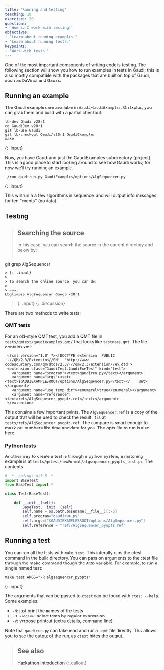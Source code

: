 ```yaml
---
title: "Running and testing"
teaching: 10
exercises: 20
questions:
- "How to I work with testing?"
objectives:
- "Learn about running examples."
- "Learn about running tests."
keypoints:
- "Work with tests."
---
```


One of the most important components of writing code is testing. The following section will show you how to run examples in tests in Gaudi; this is also mostly compatible with the packages that are built on top of Gaudi, such as DaVinci and Gauss.

## Running an example

The Gaudi examples are available in `Gaudi/GaudiExamples`. On lxplus, you can grab them and build with a partial checkout:

~~~
lb-dev Gaudi v28r1
cd GaudiDev_v28r1
git lb-use Gaudi
git lb-checkout Gaudi/v28r1 GaudiExamples
make
~~~
{: .input}

Now, you have Gaudi and just the GaudiExamples subdirectory (project). This is a good place to start looking around to see how Gaudi works; for now we'll try running an example.

~~~
./run gaudirun.py GaudiExamples/options/AlgSequencer.py
~~~
{: .input}

This will run a a few algorithms in sequence, and will output info messages for ten "events" (no data).

## Testing

> ## Searching the source
> 
> In this case, you can search the source in the current directory and below by:
> 
> ~~~
git grep AlgSequencer
~~~
> {: .input}
>
> To search the online source, you can do:
>
> ~~~
Lbglimpse AlgSequencer Ganga v28r1
~~~
> {: .input}
{: .discussion}

There are two methods to write tests:

### QMT tests

For an old-style QMT test, you add a QMT file in `tests/qmtest/gaudiexamples.qms/` that looks like `testname.qmt`. The file contains xml:

<pre><code> &lt;?xml version=&quot;1.0&quot; ?&gt;&lt;!DOCTYPE extension  PUBLIC '-//QM/2.3/Extension//EN'  'http://www. codesourcery.com/qm/dtds/2.3/-//qm/2.3/extension//en.dtd'&gt;
 &lt;extension class=&quot;GaudiTest.GaudiExeTest&quot; kind=&quot;test&quot;&gt;
   &lt;argument name=&quot;program&quot;&gt;&lt;text&gt;gaudirun.py&lt;/text&gt;&lt;/argument&gt;
   &lt;argument name=&quot;args&quot;&gt;&lt;set&gt;&lt;text&gt;$GAUDIEXAMPLESROOT/options/AlgSequencer.py&lt;/text&gt;&lt;/    set&gt;&lt;/argument&gt;
   &lt;argument name=&quot;use_temp_dir&quot;&gt;&lt;enumeral&gt;true&lt;/enumeral&gt;&lt;/argument&gt;
   &lt;argument name=&quot;reference&quot;&gt;&lt;text&gt;refs/AlgSequencer_pyopts.ref&lt;/text&gt;&lt;/argument&gt;
 &lt;/extension&gt;</code></pre>

This contains a few important points. The `AlgSequencer.ref` is a copy of the output that will be used to check the result. It is at `tests/refs/AlgSequencer_pyopts.ref`. The compare is smart enough to mask out numbers like time and date for you. The opts file to run is also here.

### Python tests

Another way to create a test is through a python system; a matching example is at `tests/qmtest/newFormat/algsequencer_pyopts_test.py`. The contents:

```python
# -*- coding: utf-8 -*-
import BaseTest
from BaseTest import *

class Test(BaseTest):

    def __init__(self):
        BaseTest.__init__(self)
        self.name = os.path.basename(__file__)[:-5]
        self.program="gaudirun.py"
        self.args=["$GAUDIEXAMPLESROOT/options/AlgSequencer.py"]
        self.reference = "refs/AlgSequencer_pyopts.ref"
```

## Running a test

You can run all the tests with `make test`. This interally runs the ctest command in the build directory. You can pass on arguments to the ctest file through the make command though the `ARGS` variable. For example, to run a single named test:

~~~
make test ARGS="-R algsequencer_pyopts"
~~~
{: .input}


The arguments that can be passed to `ctest` can be found with `ctest --help`.
Some examples:

* `-N`: just print the names of the tests
* `-R <regex>`: select tests by regular expression
* `-V`: verbose printout (extra details, command line)

Note that `gaudirun.py` can take read and run a `.qmt` file directly. This allows you to see the output of the run, as `ctest` hides the output. 


> ## See also
> 
> [Hackathon introduction](https://gitlab.cern.ch/lhcb/upgrade-hackathon-setup)
{: .callout}
